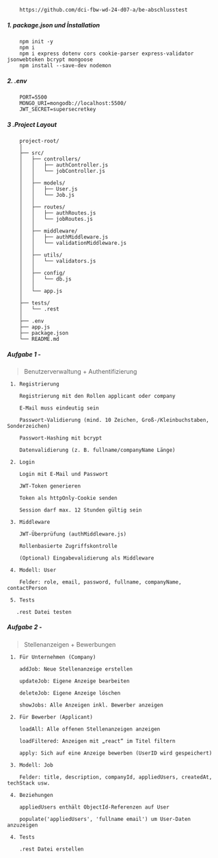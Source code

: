        https://github.com/dci-fbw-wd-24-d07-a/be-abschlusstest

##### 1. package.json und İnstallation

        npm init -y
        npm i
        npm i express dotenv cors cookie-parser express-validator jsonwebtoken bcrypt mongoose
        npm install --save-dev nodemon

##### 2. .env

        PORT=5500
        MONGO_URI=mongodb://localhost:5500/
        JWT_SECRET=supersecretkey

##### 3 .Project Layout

        project-root/
        │
        ├── src/
        │   ├── controllers/
        │   │   ├── authController.js
        │   │   └── jobController.js
        │   │
        │   ├── models/
        │   │   ├── User.js
        │   │   └── Job.js
        │   │
        │   ├── routes/
        │   │   ├── authRoutes.js
        │   │   └── jobRoutes.js
        │   │
        │   ├── middleware/
        │   │   ├── authMiddleware.js
        │   │   └── validationMiddleware.js
        │   │
        │   ├── utils/
        │   │   └── validators.js
        │   │
        │   ├── config/
        │   │   └── db.js
        │   │
        │   └── app.js
        │
        ├── tests/
        │   └── .rest
        │
        ├── .env
        ├── app.js
        ├── package.json
        └── README.md

##### Aufgabe 1 -

> Benutzerverwaltung + Authentifizierung

     1. Registrierung

        Registrierung mit den Rollen applicant oder company

        E-Mail muss eindeutig sein

        Passwort-Validierung (mind. 10 Zeichen, Groß-/Kleinbuchstaben, Sonderzeichen)

        Passwort-Hashing mit bcrypt

        Datenvalidierung (z. B. fullname/companyName Länge)

     2. Login

        Login mit E-Mail und Passwort

        JWT-Token generieren

        Token als httpOnly-Cookie senden

        Session darf max. 12 Stunden gültig sein

     3. Middleware

        JWT-Überprüfung (authMiddleware.js)

        Rollenbasierte Zugriffskontrolle

        (Optional) Eingabevalidierung als Middleware

     4. Modell: User

        Felder: role, email, password, fullname, companyName, contactPerson

     5. Tests

       .rest Datei testen

##### Aufgabe 2 -

> Stellenanzeigen + Bewerbungen

     1. Für Unternehmen (Company)

        addJob: Neue Stellenanzeige erstellen

        updateJob: Eigene Anzeige bearbeiten

        deleteJob: Eigene Anzeige löschen

        showJobs: Alle Anzeigen inkl. Bewerber anzeigen

     2. Für Bewerber (Applicant)

        loadAll: Alle offenen Stellenanzeigen anzeigen

        loadFiltered: Anzeigen mit „react“ im Titel filtern

        apply: Sich auf eine Anzeige bewerben (UserID wird gespeichert)

     3. Modell: Job

        Felder: title, description, companyId, appliedUsers, createdAt, techStack usw.

     4. Beziehungen

        appliedUsers enthält ObjectId-Referenzen auf User

        populate('appliedUsers', 'fullname email') um User-Daten anzuzeigen

     4. Tests

        .rest Datei erstellen

